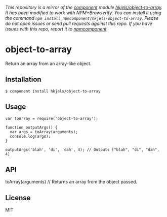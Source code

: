 *This repository is a mirror of the [component](http://component.io) module [hkjels/object-to-array](http://github.com/hkjels/object-to-array). It has been modified to work with NPM+Browserify. You can install it using the command `npm install npmcomponent/hkjels-object-to-array`. Please do not open issues or send pull requests against this repo. If you have issues with this repo, report it to [npmcomponent](https://github.com/airportyh/npmcomponent).*
# object-to-array

  Return an array from an array-like object.

## Installation

    $ component install hkjels/object-to-array

## Usage

    var toArray = require('object-to-array');

    function outputArgs() {
      var args = toArray(arguments);
      console.log(args);
    }

    outputArgs('blah', 'di', 'dah', 4); // Outputs ["blah", "di", "dah", 4]

## API

   toArray(arguments) // Returns an array from the object passed.

## License

  MIT

